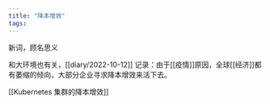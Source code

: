```yaml
---
title: "降本增效"
tags:
---
```

新词，顾名思义

和大环境也有关，[[diary/2022-10-12]] 记录：由于[[疫情]]原因，全球[[经济]]都有萎缩的倾向，大部分企业寻求降本增效来活下去。

[[Kubernetes 集群的降本增效]]